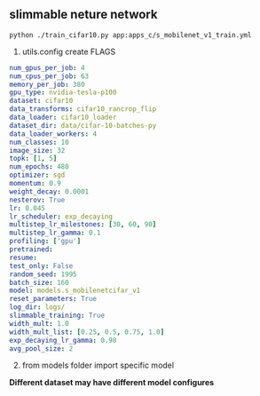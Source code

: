## slimmable neture network

```shell script
python ./train_cifar10.py app:apps_c/s_mobilenet_v1_train.yml
```
1. utils.config create FLAGS

```yaml
num_gpus_per_job: 4
num_cpus_per_job: 63
memory_per_job: 380
gpu_type: nvidia-tesla-p100
dataset: cifar10
data_transforms: cifar10_rancrop_flip
data_loader: cifar10_loader
dataset_dir: data/cifar-10-batches-py
data_loader_workers: 4
num_classes: 10
image_size: 32
topk: [1, 5]
num_epochs: 480
optimizer: sgd
momentum: 0.9
weight_decay: 0.0001
nesterov: True
lr: 0.045
lr_scheduler: exp_decaying
multistep_lr_milestones: [30, 60, 90]
multistep_lr_gamma: 0.1
profiling: ['gpu']
pretrained: 
resume: 
test_only: False
random_seed: 1995
batch_size: 160
model: models.s_mobilenetcifar_v1
reset_parameters: True
log_dir: logs/
slimmable_training: True
width_mult: 1.0
width_mult_list: [0.25, 0.5, 0.75, 1.0]
exp_decaying_lr_gamma: 0.98
avg_pool_size: 2
```

2. from models folder import specific model

**Different dataset may have different model configures**